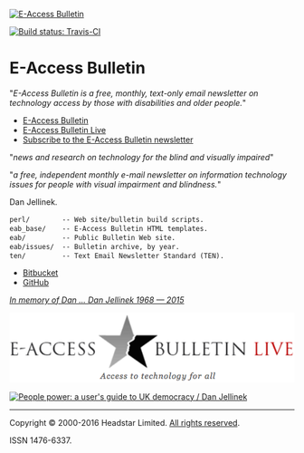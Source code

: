 [![E-Access Bulletin][eab-logo-1]][eab]

[![Build status: Travis-CI][travis-icon]][travis-ci]

# E-Access Bulletin

"_E-Access Bulletin is a free, monthly, text-only email newsletter on
technology access by those with disabilities and older people._"

* [E-Access Bulletin][eab]
* [E-Access Bulletin Live][eablive]
* [Subscribe to the E-Access Bulletin newsletter][subscribe]

"_news and research on technology for the blind and visually impaired_"

"_a free, independent monthly e-mail newsletter on information technology
issues for people with visual impairment and blindness._"

Dan Jellinek.


    perl/        -- Web site/bulletin build scripts.
    eab_base/    -- E-Access Bulletin HTML templates.
    eab/         -- Public Bulletin Web site.
    eab/issues/  -- Bulletin archive, by year.
    ten/         -- Text Email Newsletter Standard (TEN).


* [Bitbucket][]
* [GitHub][]

_[In memory of Dan … Dan Jellinek 1968 — 2015][tribute]_


[![E-Access Bulletin Live][eabl-logo]][eablive]

[![People power: a user's guide to UK democracy / Dan Jellinek][pp-book-image]][pp-book]


---
Copyright © 2000-2016 Headstar Limited. [All rights reserved][copy].

ISSN 1476-6337.


[travis-icon]: https://travis-ci.org/nfreear/headstar-web.svg
[travis-ci]: https://travis-ci.org/nfreear/headstar-web "Build status – Travis-CI"
[bitbucket]: https://bitbucket.org/nfreear/headstar_web.git
[github]: https://github.com/nfreear/headstar-web
[vcard]: http://suda.co.uk/projects/X2V/get-vcard.php?uri=http://headstar.com/eab/contact.html
    "Download a vCard (VCF file), via Suda.co.uk — 'Dan-Jellinek.vcf'"
[expired-domain]: http://e-accessibility.com "| 80.87.128.130"
[copy]: http://www.headstar.com/site/scripts/terms.php
    "Copyright © 2000-2016 Headstar Limited. All rights reserved."
[eab]: http://headstar.com/eab/ "E-Access Bulletin"
[eablive]: http://headstar.com/eablive/ "E-Access Bulletin Live"
[eabl-logo]: https://raw.githubusercontent.com/nfreear/headstar-web/master/eab/images/eablive-1.png
[eab-logo-1]: http://www.headstar.com/images/EAB-logo-small-trans.png
[eab-logo-2]: http://www.vision2020uk.org.uk/wp-content/uploads/EAccessBulletinLive_logo.png
[tribute]: http://www.headstar.com/eablive/?p=1143
    "Asking the right questions: a tribute to Dan Jellinek. Published: March 31st, 2016"
[subscribe]: http://www.headstar.com/eablive/?page_id=80
    "Subscribe to E-Access Bulletin newsletter"
[pp-book-old]: http://www.danjellinek.com/people-power/
[pp-book]: https://amazon.co.uk/People-Power-users-guide-democracy/dp/055216786X
[pp-book-image]: http://www.headstar.com/images/PP-cover-sma.jpg
    "People power: a user's guide to UK democracy, by Dan Jellinek / Corgi 2014."

[End]: //end
